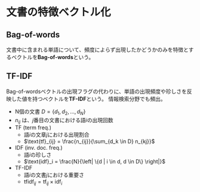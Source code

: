 # 文書の特徴ベクトル化

## Bag-of-words

文書中に含まれる単語について、頻度によらず出現したかどうかのみを特徴とするベクトルを**Bag-of-words**という。

## TF-IDF

Bag-of-wordsベクトルの出現フラグの代わりに、単語の出現頻度や珍しさを反映した値を持つベクトルを**TF-IDF**という。
情報検索分野でも頻出。

- N個の文書 $D = \{d_1, d_2, \dots, d_N\}$
- $n_{ij}$ は、$j$番目の文書における語$i$の出現回数
- TF (term freq.)
    - 語$i$の文章$j$における出現割合
    - $\text{tf}_{ij} = \frac{n_{ij}}{\sum_{d_k \in D} n_{kj}}$
- IDF (inv. doc. freq.)
    - 語$i$の珍しさ
    - $\text{idf}_i = \frac{N}{\left| \{d | i \in d, d \in D\} \right|}$
- TF-IDF
    - 語$i$の文書$j$における重要さ
    - $\text{tfidf}_{ij} = \text{tf}_{ij} \times \text{idf}_{i}$

